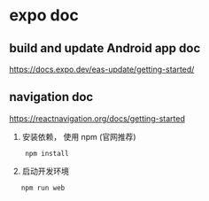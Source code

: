 # expo doc

## build and update Android app doc

<https://docs.expo.dev/eas-update/getting-started/>

## navigation doc

<https://reactnavigation.org/docs/getting-started>



1. 安装依赖， 使用 npm (官网推荐)
```
    npm install
```
2. 启动开发环境
```
   npm run web
```

